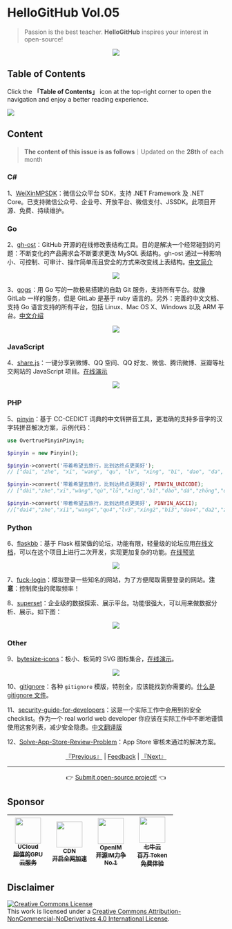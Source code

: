 # HelloGitHub Vol.05
> Passion is the best teacher. **HelloGitHub** inspires your interest in open-source!
<p align="center">
    <img src='https://raw.githubusercontent.com/521xueweihan/img_logo/master/logo/cover.jpg' style="max-width:100%;"></img>
</p>

## Table of Contents

Click the **「Table of Contents」** icon at the top-right corner to open the navigation and enjoy a better reading experience.

![](https://raw.githubusercontent.com/521xueweihan/img_logo/master/logo/catalog.png)

## Content
> **The content of this issue is as follows**｜Updated on the **28th** of each month

### C#
1、[WeiXinMPSDK](https://hellogithub.com/en/periodical/statistics/click?target=https://github.com/JeffreySu/WeiXinMPSDK)：微信公众平台 SDK，支持 .NET Framework 及 .NET Core。已支持微信公众号、企业号、开放平台、微信支付、JSSDK。此项目开源、免费、持续维护。


### Go
2、[gh-ost](https://hellogithub.com/en/periodical/statistics/click?target=https://github.com/github/gh-ost)：GitHub 开源的在线修改表结构工具。目的是解决一个经常碰到的问题：不断变化的产品需求会不断要求更改 MySQL 表结构。gh-ost 通过一种影响小、可控制、可审计、操作简单而且安全的方式来改变线上表结构。[中文简介](http://www.infoq.com/cn/news/2016/08/GitHub-MySQL-gh-ost?utm_campaign=infoq_content&utm_source=infoq&utm_medium=feed&utm_term=global)



<p align="center"><img src='https://raw.githubusercontent.com/521xueweihan/img/master/hellogithub/05/54378638.png' style="max-width:80%; max-height=80%;"></img></p>

3、[gogs](https://hellogithub.com/en/periodical/statistics/click?target=https://github.com/gogs/gogs)：用 Go 写的一款极易搭建的自助 Git 服务，支持所有平台。就像 GitLab 一样的服务，但是 GitLab 是基于 ruby 语言的。另外：完善的中文文档、支持 Go 语言支持的所有平台，包括 Linux、Mac OS X、Windows 以及 ARM 平台。[中文介绍](https://github.com/gogits/gogs/blob/master/README_ZH.md)



<p align="center"><img src='https://raw.githubusercontent.com/521xueweihan/img/master/hellogithub/05/16752620.png' style="max-width:80%; max-height=80%;"></img></p>

### JavaScript
4、[share.js](https://hellogithub.com/en/periodical/statistics/click?target=https://github.com/overtrue/share.js)：一键分享到微博、QQ 空间、QQ 好友、微信、腾讯微博、豆瓣等社交网站的 JavaScript 项目。[在线演示](http://overtrue.me/share.js/)



<p align="center"><img src='https://raw.githubusercontent.com/521xueweihan/img/master/hellogithub/05/25138401.png' style="max-width:80%; max-height=80%;"></img></p>

### PHP
5、[pinyin](https://hellogithub.com/en/periodical/statistics/click?target=https://github.com/overtrue/pinyin)：基于 CC-CEDICT 词典的中文转拼音工具，更准确的支持多音字的汉字转拼音解决方案，示例代码：
```php
use OvertruePinyinPinyin;

$pinyin = new Pinyin();

$pinyin->convert('带着希望去旅行，比到达终点更美好');
// ["dai", "zhe", "xi", "wang", "qu", "lv", "xing", "bi", "dao", "da", "zhong", "dian", "geng", "mei", "hao"]

$pinyin->convert('带着希望去旅行，比到达终点更美好', PINYIN_UNICODE);
// ["dài","zhe","xī","wàng","qù","lǚ","xíng","bǐ","dào","dá","zhōng","diǎn","gèng","měi","hǎo"]

$pinyin->convert('带着希望去旅行，比到达终点更美好', PINYIN_ASCII);
//["dai4","zhe","xi1","wang4","qu4","lv3","xing2","bi3","dao4","da2","zhong1","dian3","geng4","mei3","hao3"]
```


### Python
6、[flaskbb](https://hellogithub.com/en/periodical/statistics/click?target=https://github.com/flaskbb/flaskbb)：基于 Flask 框架做的论坛，功能有限，轻量级的论坛应用[在线文档](https://flaskbb.readthedocs.io/en/latest/index.html)，可以在这个项目上进行二次开发，实现更加复杂的功能。[在线预览](https://forums.flaskbb.org)



<p align="center"><img src='https://raw.githubusercontent.com/521xueweihan/img/master/hellogithub/05/12751570.png' style="max-width:80%; max-height=80%;"></img></p>

7、[fuck-login](https://hellogithub.com/en/periodical/statistics/click?target=https://github.com/xchaoinfo/fuck-login)：模拟登录一些知名的网站，为了方便爬取需要登录的网站。**注意**：控制爬虫的爬取频率！


8、[superset](https://hellogithub.com/en/periodical/statistics/click?target=https://github.com/apache/superset)：企业级的数据探索、展示平台。功能很强大，可以用来做数据分析、展示。如下图：



<p align="center"><img src='https://raw.githubusercontent.com/521xueweihan/img/master/hellogithub/05/39464018.png' style="max-width:80%; max-height=80%;"></img></p>

### Other
9、[bytesize-icons](https://hellogithub.com/en/periodical/statistics/click?target=https://github.com/danklammer/bytesize-icons)：极小、极简的 SVG 图标集合，[在线演示](http://danklammer.com/articles/svg-stroke-ftw/#give-it-a-spin)。



<p align="center"><img src='https://raw.githubusercontent.com/521xueweihan/img/master/hellogithub/05/39126489.png' style="max-width:80%; max-height=80%;"></img></p>

10、[gitignore](https://hellogithub.com/en/periodical/statistics/click?target=https://github.com/github/gitignore)：各种 `gitignore` 模版，特别全，应该能找到你需要的。[什么是 gitignore 文件](http://gitbook.liuhui998.com/4_1.html)。


11、[security-guide-for-developers](https://hellogithub.com/en/periodical/statistics/click?target=https://github.com/FallibleInc/security-guide-for-developers)：这是一个实际工作中会用到的安全 checklist。作为一个 real world web developer 你应该在实际工作中不断地谨慎使用这套列表，减少安全隐患。[中文翻译版](https://github.com/FallibleInc/security-guide-for-developers/blob/master/README-zh.md)


12、[Solve-App-Store-Review-Problem](https://hellogithub.com/en/periodical/statistics/click?target=https://github.com/zhichengfalv/Solve-App-Store-Review-Problem)：App Store 审核未通过的解决方案。




<p align="center">
    <a href="https://github.com/521xueweihan/HelloGitHub/blob/master/content/en/HelloGitHub04.md">『Previous』</a> | <a href='https://github.com/521xueweihan/HelloGitHub/issues/899'>Feedback</a> | <a href="https://github.com/521xueweihan/HelloGitHub/blob/master/content/en/HelloGitHub06.md">『Next』</a>
</p>

---
<p align="center">
    👉 <a href='https://hellogithub.com/en/periodical'>Submit open-source project!</a> 👈<br>
</p>

## Sponsor


<table>
  <thead>
    <tr>
      <th align="center" style="width: 80px;">
        <a href="https://www.compshare.cn/?utm_term=logo&utm_campaign=hellogithub&utm_source=otherdsp&utm_medium=display&ytag=logo_hellogithub_otherdsp_display">          <img src="https://raw.githubusercontent.com/521xueweihan/img_logo/master/logo/ucloud.png" width="60px"><br>
          <sub>UCloud</sub><br>
          <sub>超值的GPU云服务</sub>
        </a>
      </th>
      <th align="center" style="width: 80px;">
        <a href="https://www.upyun.com/?from=hellogithub">
          <img src="https://raw.githubusercontent.com/521xueweihan/img_logo/master/logo/upyun.png" width="60px"><br>
          <sub>CDN</sub><br>
          <sub>开启全网加速</sub>
        </a>
      </th>
      <th align="center" style="width: 80px;">
        <a href="https://github.com/OpenIMSDK/Open-IM-Server">
          <img src="https://raw.githubusercontent.com/521xueweihan/img_logo/master/logo/im.png" width="60px"><br>
          <sub>OpenIM</sub><br>
          <sub>开源IM力争No.1</sub>
        </a>
      </th>
      <th align="center" style="width: 80px;">
        <a href="https://www.qiniu.com/?utm_source=hello">
          <img src="https://raw.githubusercontent.com/521xueweihan/img_logo/master/logo/qiniu.jpg" width="60px"><br>
          <sub>七牛云</sub><br>
          <sub>百万 Token 免费体验</sub>
        </a>
      </th>
    </tr>
  </thead>
</table>


## Disclaimer
<a rel="license" href="https://creativecommons.org/licenses/by-nc-nd/4.0/"><img alt="Creative Commons License" style="border-width: 0" src="https://licensebuttons.net/l/by-nc-nd/4.0/88x31.png"></a><br>
This work is licensed under a <a rel="license" href="https://creativecommons.org/licenses/by-nc-nd/4.0/">Creative Commons Attribution-NonCommercial-NoDerivatives 4.0 International License</a>.
